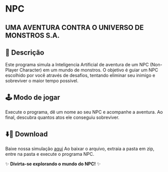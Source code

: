 # NPC 
## UMA AVENTURA CONTRA O UNIVERSO DE MONSTROS S.A.

## 📜 Descrição
Este programa simula a Inteligencia Artificial de aventura de um NPC (Non-Player Character) em um mundo de monstros.
O objetivo é guiar um NPC escolhido por você através de desafios, tentando eliminar seu inimigo e sobreviver o maior tempo possível.

## 🕹️ Modo de jogar
Execute o programa, dê um nome ao seu NPC e acompanhe a aventura. Ao final, descubra quantos atos ele conseguiu sobreviver.


## ⬇️🚀 Download
Baixe nossa simulação [aqui](publish.zip)
Ao baixar o arquivo, extraia a pasta em zip, entre na pasta e execute o programa NPC. 

✨ **Divirta-se explorando o mundo do NPC!** ✨
